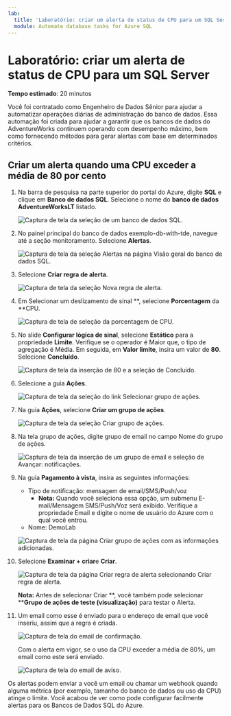 ```yaml
---
lab:
  title: 'Laboratório: criar um alerta de status de CPU para um SQL Server'
  module: Automate database tasks for Azure SQL
---
```


# Laboratório: criar um alerta de status de CPU para um SQL Server

**Tempo estimado**: 20 minutos

Você foi contratado como Engenheiro de Dados Sênior para ajudar a automatizar operações diárias de administração do banco de dados. Essa automação foi criada para ajudar a garantir que os bancos de dados do AdventureWorks continuem operando com desempenho máximo, bem como fornecendo métodos para gerar alertas com base em determinados critérios.

## Criar um alerta quando uma CPU exceder a média de 80 por cento

1. Na barra de pesquisa na parte superior do portal do Azure, digite **SQL** e clique em **Banco de dados SQL**. Selecione o nome do **banco de dados AdventureWorksLT** listado.

    ![Captura de tela da seleção de um banco de dados SQL.](../images/dp-300-module-12-lab-01.png)

1. No painel principal do banco de dados exemplo-db-with-tde, navegue até a seção monitoramento. Selecione **Alertas**.

    ![Captura de tela da seleção Alertas na página Visão geral do banco de dados SQL.](../images/dp-300-module-12-lab-02.png)

1. Selecione **Criar regra de alerta**.

    ![Captura de tela da seleção Nova regra de alerta.](../images/dp-300-module-12-lab-03.png)

1. Em Selecionar um deslizamento de sinal **, selecione **Porcentagem** da **CPU.

    ![Captura de tela de seleção da porcentagem de CPU.](../images/dp-300-module-12-lab-04.png)

1. No slide **Configurar lógica de sinal**, selecione **Estático** para a propriedade **Limite**. Verifique se o operador é Maior que, o tipo de agregação é Média. Em seguida, em **Valor limite**, insira um valor de **80**. Selecione **Concluído**.

    ![Captura de tela da inserção de 80 e a seleção de Concluído.](../images/dp-300-module-12-lab-05.png)

1. Selecione a guia **Ações**.

    ![Captura de tela da seleção do link Selecionar grupo de ações.](../images/dp-300-module-12-lab-06.png)

1. Na guia **Ações**, selecione **Criar um grupo de ações**.

    ![Captura de tela da seleção Criar grupo de ações.](../images/dp-300-module-12-lab-07.png)

1. Na tela grupo de ações, digite grupo de email no campo Nome do grupo de ações.

    ![Captura de tela da inserção de um grupo de email e seleção de Avançar: notificações.](../images/dp-300-module-12-lab-08.png)

1. Na guia **Pagamento à vista**, insira as seguintes informações:

    - Tipo de notificação: mensagem de email/SMS/Push/voz
        - **Nota:** Quando você seleciona essa opção, um submenu E-mail/Mensagem SMS/Push/Voz será exibido. Verifique a propriedade Email e digite o nome de usuário do Azure com o qual você entrou.
    - Nome: DemoLab

    ![Captura de tela da página Criar grupo de ações com as informações adicionadas.](../images/dp-300-module-12-lab-09.png)

1. Selecione **Examinar + criar**e **Criar**.

    ![Captura de tela da página Criar regra de alerta selecionando Criar regra de alerta.](../images/dp-300-module-12-lab-10.png)

    **Nota:** Antes de selecionar Criar **, você também pode selecionar ****Grupo de ações de teste (visualização)** para testar o Alerta.

1. Um email como esse é enviado para o endereço de email que você inseriu, assim que a regra é criada.

    ![Captura de tela do email de confirmação.](../images/dp-300-module-12-lab-11.png)

    Com o alerta em vigor, se o uso da CPU exceder a média de 80%, um email como este será enviado.

    ![Captura de tela do email de aviso.](../images/dp-300-module-12-lab-12.png)

Os alertas podem enviar a você um email ou chamar um webhook quando alguma métrica (por exemplo, tamanho do banco de dados ou uso da CPU) atinge o limite. Você acabou de ver como pode configurar facilmente alertas para os Bancos de Dados SQL do Azure.
